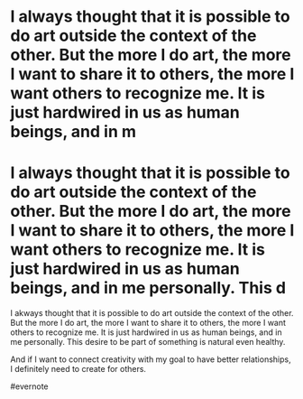 # I always thought that it is possible to do art outside the context of the other. But the more I do art, the more I want to share it to others, the more I want others to recognize me. It is just hardwired in us as human beings, and in m

# I always thought that it is possible to do art outside the context of the other. But the more I do art, the more I want to share it to others, the more I want others to recognize me. It is just hardwired in us as human beings, and in me personally. This d

I akways thought that it is possible to do art outside the context of the other. But the more I do art, the more I want to share it to others, the more I want others to recognize me. It is just hardwired in us as human beings, and in me personally. This desire to be part of something is natural even healthy.

And if I want to connect creativity with my goal to have better relationships, I definitely need to create for others.

\#evernote

